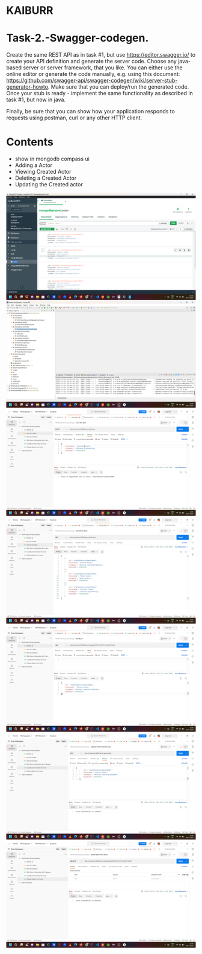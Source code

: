    # KAIBURR
# Task-2.-Swagger-codegen.
Create the same REST API as in task #1, but use https://editor.swagger.io/ to create your API
definition and generate the server code. Choose any java-based server or server framework,
that you like. You can either use the online editor or generate the code manually, e.g. using this
document: https://github.com/swagger-api/swagger-codegen/wiki/server-stub-generator-howto.
Make sure that you can deploy/run the generated code. Once your stub is ready - implement the
same functionality as described in task #1, but now in java.

Finally, be sure that you can show how your application responds to requests using postman,
curl or any other HTTP client.



# Contents
- show in mongodb compass ui
-  Adding a Actor
-  Viewing Created Actor
-  Deleting a Created Actor
-  Updating the Created actor	

![](https://github.com/Krishna12345825/Task-1.-Java-REST-API/blob/main/images/image0.png)
![](https://github.com/Krishna12345825/Task-1.-Java-REST-API/blob/main/images/image1.png)
![](https://github.com/Krishna12345825/Task-1.-Java-REST-API/blob/main/images/image2.png)
![](https://github.com/Krishna12345825/Task-1.-Java-REST-API/blob/main/images/image3.png)
![](https://github.com/Krishna12345825/Task-1.-Java-REST-API/blob/main/images/image4.png)
![](https://github.com/Krishna12345825/Task-1.-Java-REST-API/blob/main/images/image5.png)
![](https://github.com/Krishna12345825/Task-1.-Java-REST-API/blob/main/images/image6.png)
